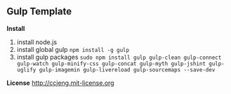 **Gulp Template**
-----------------

**Install**
 1. install node.js
 2. install global gulp
 `npm install -g gulp`
 3. install gulp packages
 `sudo npm install gulp gulp-clean gulp-connect gulp-watch gulp-minify-css gulp-concat gulp-myth gulp-jshint gulp-uglify gulp-imagemin gulp-livereload gulp-sourcemaps --save-dev`

**License**
http://ccjeng.mit-license.org
